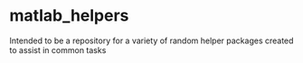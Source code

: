 # matlab_helpers
Intended to be a repository for a variety of random helper packages created to assist in common tasks
